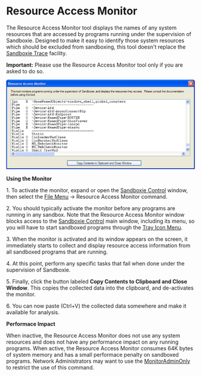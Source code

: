 # Resource Access Monitor

The Resource Access Monitor tool displays the names of any system resources that are accessed by programs running under the supervision of Sandboxie. Designed to make it easy to identify those system resources which should be excluded from sandboxing, this tool doesn't replace the [Sandboxie Trace](SandboxieTrace.md) facility.

**Important:** Please use the Resource Access Monitor tool only if you are asked to do so.

![](../Media/ResourceAccessMonitor.png)

**Using the Monitor**

1\. To activate the monitor, expand or open the [Sandboxie Control](SandboxieControl.md) window, then select the [File Menu](FileMenu.md) -> Resource Access Monitor command.

2\. You should typically activate the monitor before any programs are running in any sandbox. Note that the Resource Access Monitor window blocks access to the [Sandboxie Control](SandboxieControl.md) main window, including its menu, so you will have to start sandboxed programs through the [Tray Icon Menu](TrayIconMenu.md).

3\. When the monitor is activated and its window appears on the screen, it immediately starts to collect and display resource access information from all sandboxed programs that are running.

4\. At this point, perform any specific tasks that fail when done under the supervision of Sandboxie.

5\. Finally, click the button labeled **Copy Contents to Clipboard and Close Window**. This copies the collected data into the clipboard, and de-activates the monitor.

6\. You can now paste (Ctrl+V) the collected data somewhere and make it available for analysis.

**Performace Impact**

When inactive, the Resource Access Monitor does not use any system resources and does not have any performance impact on any running programs. When active, the Resource Access Monitor consumes 64K bytes of system memory and has a small performace penalty on sandboxed programs. Network Administrators may want to use the [MonitorAdminOnly](MonitorAdminOnly.md) to restrict the use of this command.
